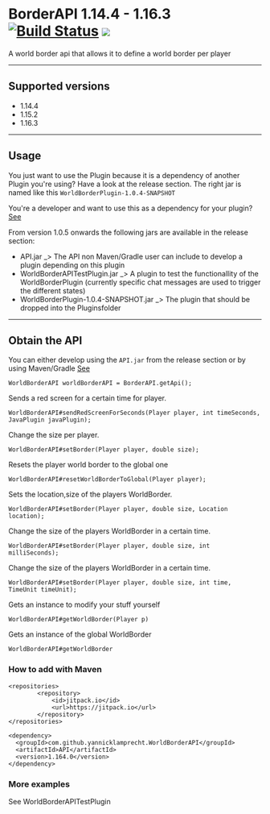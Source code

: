 # BorderAPI 1.14.4 - 1.16.3 [![Build Status](https://travis-ci.org/yannicklamprecht/WorldBorderAPI.svg?branch=master)](https://travis-ci.org/yannicklamprecht/WorldBorderAPI) [![](https://jitpack.io/v/yannicklamprecht/WorldBorderAPI.svg)](https://jitpack.io/#yannicklamprecht/WorldBorderAPI)

A world border api that allows it to define a world border per player

---
## Supported versions

- 1.14.4
- 1.15.2
- 1.16.3

---

## Usage

You just want to use the Plugin because it is a dependency of another Plugin you're using?
Have a look at the release section. The right jar is named like this `WorldBorderPlugin-1.0.4-SNAPSHOT`

You're a developer and want to use this as a dependency for your plugin? [See](#obtain-the-api)

From version 1.0.5 onwards the following jars are available in the release section:
- API.jar _> The API non Maven/Gradle user can include to develop a plugin depending on this plugin
- WorldBorderAPITestPlugin.jar _> A plugin to test the functionallity of the WorldBorderPlugin (currently specific chat messages are used to trigger the different states)
 - WorldBorderPlugin-1.0.4-SNAPSHOT.jar _> The plugin that should be dropped into the Pluginsfolder

---
## Obtain the API

You can either develop using the `API.jar` from the release section or by using Maven/Gradle [See](#how-to-add-it-with-maven)


`WorldBorderAPI worldBorderAPI = BorderAPI.getApi();`

Sends a red screen for a certain time for player.

`WorldBorderAPI#sendRedScreenForSeconds(Player player, int timeSeconds, JavaPlugin javaPlugin);`

Change the size per player.

`WorldBorderAPI#setBorder(Player player, double size);`

Resets the player world border to the global one

`WorldBorderAPI#resetWorldBorderToGlobal(Player player);`

Sets the location,size of the players WorldBorder.

`WorldBorderAPI#setBorder(Player player, double size, Location location);`

Change the size of the players WorldBorder in a certain time.

`WorldBorderAPI#setBorder(Player player, double size, int milliSeconds);`

Change the size of the players WorldBorder in a certain time.

`WorldBorderAPI#setBorder(Player player, double size, int time, TimeUnit timeUnit);`

Gets an instance to modify your stuff yourself

`WorldBorderAPI#getWorldBorder(Player p)`

Gets an instance of the global WorldBorder

`WorldBorderAPI#getWorldBorder`

### How to add with Maven

```
<repositories>
        <repository>
            <id>jitpack.io</id>
            <url>https://jitpack.io</url>
        </repository>
</repositories>
 ```
 
 ```
<dependency>
   <groupId>com.github.yannicklamprecht.WorldBorderAPI</groupId>
   <artifactId>API</artifactId>
   <version>1.164.0</version>
</dependency>

```

### More examples

See WorldBorderAPITestPlugin


